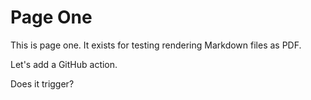 # Page One

This is page one. It exists for testing rendering Markdown files as PDF.

Let's add a GitHub action.

Does it trigger?
